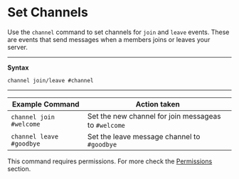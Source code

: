 # Set Channels

Use the `channel` command to set channels for `join` and `leave` events. These are events that send messages when a members joins or leaves your server.

---
**Syntax**

`channel join/leave #channel`

---


| Example Command           | Action taken                                        |
|-------------              |---------                                            |
| `channel join #welcome`  | Set the new channel for join messageas to `#welcome` |
| `channel leave #goodbye` | Set the leave message channel to `#goodbye`          |  

This command requires permissions. For more check the [Permissions](permissions.md) section.

